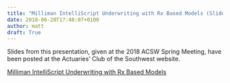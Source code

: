 ```yaml
---
title: "Milliman IntelliScript Underwriting with Rx Based Models (Slides)"
date: 2018-06-20T17:48:07+0100
author: matt
draft: True
---
```

Slides from this presentation, given at the 2018 ACSW Spring Meeting, have been posted at the Actuaries’ Club of the Southwest website.

[ Milliman IntelliScript Underwriting with Rx Based Models ]( http://www.acsw.us/spring18/carlson.pdf )
